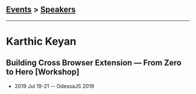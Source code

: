 ## [Events](../README.md) > [Speakers](../speakers.md)
---

# Karthic Keyan

## Building Cross Browser Extension — From Zero to Hero [Workshop]
- 2019 Jul 19-21 -- OdessaJS 2019    
